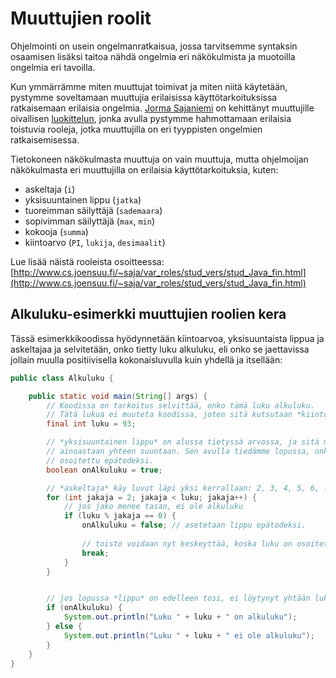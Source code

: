 # Muuttujien roolit

Ohjelmointi on usein ongelmanratkaisua, jossa tarvitsemme syntaksin osaamisen lisäksi taitoa nähdä ongelmia eri näkökulmista ja muotoilla ongelmia eri tavoilla. 

Kun ymmärrämme miten muuttujat toimivat ja miten niitä käytetään, pystymme soveltamaan muuttujia erilaisissa käyttötarkoituksissa ratkaisemaan erilaisia ongelmia. [Jorma Sajaniemi](http://www.cs.joensuu.fi/~saja/var_roles/stud_vers/stud_Java_fin.html) on kehittänyt muuttujille oivallisen [luokittelun](http://www.cs.joensuu.fi/~saja/var_roles/stud_vers/stud_Java_fin.html), jonka avulla pystymme hahmottamaan erilaisia toistuvia rooleja, jotka muuttujilla on eri tyyppisten ongelmien ratkaisemisessa. 

Tietokoneen näkökulmasta muuttuja on vain muuttuja, mutta ohjelmoijan näkökulmasta eri muuttujilla on erilaisia käyttötarkoituksia, kuten:

* askeltaja (`i`)
* yksisuuntainen lippu (`jatka`)
* tuoreimman säilyttäjä (`sademaara`)
* sopivimman säilyttäjä (`max`, `min`)
* kokooja (`summa`)
* kiintoarvo (`PI`, `lukija`, `desimaalit`)

Lue lisää näistä rooleista osoitteessa: [http://www.cs.joensuu.fi/~saja/var_roles/stud_vers/stud_Java_fin.html](http://www.cs.joensuu.fi/~saja/var_roles/stud_vers/stud_Java_fin.html)

## Alkuluku-esimerkki muuttujien roolien kera

Tässä esimerkkikoodissa hyödynnetään kiintoarvoa, yksisuuntaista lippua ja askeltajaa ja selvitetään, onko tietty luku alkuluku, eli onko se jaettavissa jollain muulla positiivisella kokonaisluvulla kuin yhdellä ja itsellään:

```java
public class Alkuluku {

    public static void main(String[] args) {
        // Koodissa on tarkoitus selvittää, onko tämä luku alkuluku. 
        // Tätä lukua ei muuteta koodissa, joten sitä kutsutaan *kiintoarvoksi*.
        final int luku = 93;

        // *yksisuuntainen lippu* on alussa tietyssä arvossa, ja sitä muutetaan koodissa
        // ainoastaan yhteen suuntaan. Sen avulla tiedämme lopussa, onko alkuluku
        // osoitettu epätodeksi.
        boolean onAlkuluku = true;

        // *askeltaja* käy luvut läpi yksi kerrallaan: 2, 3, 4, 5, 6, ...., luku - 1
        for (int jakaja = 2; jakaja < luku; jakaja++) {
            // jos jako menee tasan, ei ole alkuluku
            if (luku % jakaja == 0) {
                onAlkuluku = false; // asetetaan lippu epätodeksi. 
                
                // toisto voidaan nyt keskeyttää, koska luku on osoitettu ei-alkuluvuksi
                break;
            }
        }


        // jos lopussa *lippu* on edelleen tosi, ei löytynyt yhtään lukua, jolla jako menisi tasan
        if (onAlkuluku) {
            System.out.println("Luku " + luku + " on alkuluku");
        } else {
            System.out.println("Luku " + luku + " ei ole alkuluku");
        }
    }
}
```

